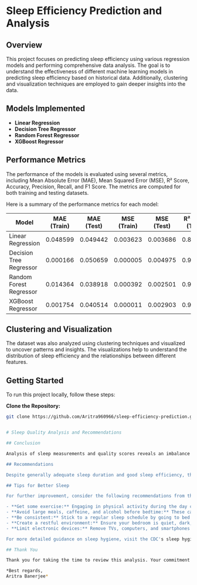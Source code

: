 # Sleep Efficiency Prediction and Analysis

## Overview

This project focuses on predicting sleep efficiency using various regression models and performing comprehensive data analysis. The goal is to understand the effectiveness of different machine learning models in predicting sleep efficiency based on historical data. Additionally, clustering and visualization techniques are employed to gain deeper insights into the data.

## Models Implemented

- **Linear Regression**
- **Decision Tree Regressor**
- **Random Forest Regressor**
- **XGBoost Regressor**

## Performance Metrics

The performance of the models is evaluated using several metrics, including Mean Absolute Error (MAE), Mean Squared Error (MSE), R² Score, Accuracy, Precision, Recall, and F1 Score. The metrics are computed for both training and testing datasets.

Here is a summary of the performance metrics for each model:

| Model                  | MAE (Train) | MAE (Test) | MSE (Train) | MSE (Test) | R² Score (Train) | R² Score (Test) | Accuracy (Train) | Accuracy (Test) | Precision (Train) | Precision (Test) | Recall (Train) | Recall (Test) | F1 Score (Train) | F1 Score (Test) |
|------------------------|-------------|------------|-------------|------------|------------------|------------------|------------------|-----------------|-------------------|------------------|----------------|---------------|------------------|-----------------|
| Linear Regression     | 0.048599    | 0.049442   | 0.003623    | 0.003686   | 0.813307         | 0.729183         | 0.972299         | 1.000000        | 0.968699          | 1.0              | 0.972299       | 1.000000      | 0.970360         | 1.000000        |
| Decision Tree Regressor | 0.000166    | 0.050659   | 0.000005    | 0.004975   | 0.999743         | 0.634466         | 1.000000         | 0.989011        | 1.000000          | 1.0              | 1.000000       | 0.989011      | 1.000000         | 0.994475        |
| Random Forest Regressor | 0.014364    | 0.038918   | 0.000392    | 0.002501   | 0.979810         | 0.816257         | 0.977839         | 1.000000        | 0.956170          | 1.0              | 0.977839       | 1.000000      | 0.966883         | 1.000000        |
| XGBoost Regressor      | 0.001754    | 0.040514   | 0.000011    | 0.002903   | 0.999419         | 0.786660         | 0.986150         | 1.000000        | 0.986343          | 1.0              | 0.986150       | 1.000000      | 0.983050         | 1.000000        |

## Clustering and Visualization

The dataset was also analyzed using clustering techniques and visualized to uncover patterns and insights. The visualizations help to understand the distribution of sleep efficiency and the relationships between different features.

## Getting Started

To run this project locally, follow these steps:

 **Clone the Repository:**
   ```bash
   git clone https://github.com/Aritra960966/sleep-efficiency-prediction.git


# Sleep Quality Analysis and Recommendations

## Conclusion

Analysis of sleep measurements and quality scores reveals an imbalance in the ratio of light to deep sleep for many individuals. Contrary to the ideal, where light sleep should constitute about half of total sleep, many people are spending a majority of their sleep in deep sleep stages. According to the Sleep Foundation's criteria, optimal sleep involves a balanced distribution between light and deep sleep phases.

## Recommendations

Despite generally adequate sleep duration and good sleep efficiency, the most significant area for improvement is increasing the proportion of light sleep relative to deep sleep and reducing the number of awakenings throughout the night. Additional factors that could enhance sleep quality include increasing physical exercise and reducing caffeine intake, particularly in the afternoon. To refine future analyses, it would be beneficial to clarify the definition of exercise frequency and include a time component for caffeine consumption.

## Tips for Better Sleep

For further improvement, consider the following recommendations from the CDC:

- **Get some exercise:** Engaging in physical activity during the day can help you fall asleep more easily at night.
- **Avoid large meals, caffeine, and alcohol before bedtime:** These can interfere with your ability to fall and stay asleep.
- **Be consistent:** Stick to a regular sleep schedule by going to bed and waking up at the same times each day, including weekends.
- **Create a restful environment:** Ensure your bedroom is quiet, dark, relaxing, and at a comfortable temperature.
- **Limit electronic devices:** Remove TVs, computers, and smartphones from the bedroom to minimize distractions.

For more detailed guidance on sleep hygiene, visit the CDC's sleep hygiene page: [CDC Sleep Hygiene Tips](https://www.cdc.gov/sleep/about_sleep/sleep_hygiene.html)

## Thank You

Thank you for taking the time to review this analysis. Your commitment to improving sleep quality is greatly appreciated.

*Best regards,  
Aritra Banerjee*

